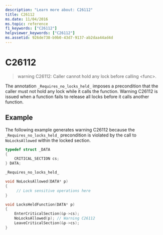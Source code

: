 ```yaml
---
description: "Learn more about: C26112"
title: C26112
ms.date: 11/04/2016
ms.topic: reference
f1_keywords: ["C26112"]
helpviewer_keywords: ["C26112"]
ms.assetid: 926de738-b9b0-43d7-9137-ab2daa44ad4d
---
```

# C26112

> warning C26112: Caller cannot hold any lock before calling \<func>.

The annotation `_Requires_no_locks_held_` imposes a precondition that the caller must not hold any lock while it calls the function. Warning C26112 is issued when a function fails to release all locks before it calls another function.

## Example

The following example generates warning C26112 because the `_Requires_no_locks_held_` precondition is violated by the call to `NoLocksAllowed` within the locked section.

```cpp
typedef struct _DATA
{
    CRITICAL_SECTION cs;
} DATA;

_Requires_no_locks_held_

void NoLocksAllowed(DATA* p)
{
     // Lock sensitive operations here
}

void LocksHeldFunction(DATA* p)
{
    EnterCriticalSection(&p->cs);
    NoLocksAllowed(p); // Warning C26112
    LeaveCriticalSection(&p->cs);
}
```

